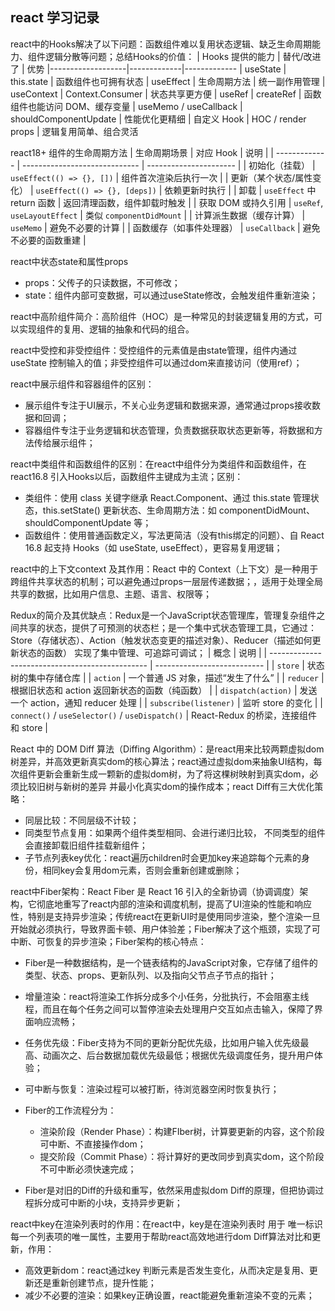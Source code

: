 ## react 学习记录


react中的Hooks解决了以下问题：函数组件难以复用状态逻辑、缺乏生命周期能力、组件逻辑分散等问题；总结Hooks的价值：
| Hooks 提供的能力	| 替代/改进了	| 优势
|-------------------|-------------|-------------
| useState	| this.state	| 函数组件也可拥有状态
| useEffect	| 生命周期方法	| 统一副作用管理
| useContext	| Context.Consumer	| 状态共享更方便
| useRef	| createRef	| 函数组件也能访问 DOM、缓存变量
| useMemo / useCallback	| shouldComponentUpdate	| 性能优化更精细
| 自定义 Hook	| HOC / render props	| 逻辑复用简单、组合灵活

react18+ 组件的生命周期方法
| 生命周期场景        | 对应 Hook                       | 说明                     |
| ------------- | ----------------------------- | ---------------------- |
| 初始化（挂载）       | `useEffect(() => {}, [])`     | 组件首次渲染后执行一次            |
| 更新（某个状态/属性变化） | `useEffect(() => {}, [deps])` | 依赖更新时执行                |
| 卸载            | `useEffect` 中 return 函数       | 返回清理函数，组件卸载时触发         |
| 获取 DOM 或持久引用  | `useRef`, `useLayoutEffect`   | 类似 `componentDidMount` |
| 计算派生数据（缓存计算）  | `useMemo`                     | 避免不必要的计算               |
| 函数缓存（如事件处理器）  | `useCallback`                 | 避免不必要的函数重建             |

react中状态state和属性props
- props：父传子的只读数据，不可修改；
- state：组件内部可变数据，可以通过useState修改，会触发组件重新渲染；

react中高阶组件简介：高阶组件（HOC）是一种常见的封装逻辑复用的方式，可以实现组件的复用、逻辑的抽象和代码的组合。

react中受控和非受控组件：受控组件的元素值是由state管理，组件内通过useState 控制输入的值；非受控组件可以通过dom来直接访问（使用ref）；

react中展示组件和容器组件的区别：
- 展示组件专注于UI展示，不关心业务逻辑和数据来源，通常通过props接收数据和回调；
- 容器组件专注于业务逻辑和状态管理，负责数据获取状态更新等，将数据和方法传给展示组件；

react中类组件和函数组件的区别：在react中组件分为类组件和函数组件，在react16.8 引入Hooks以后，函数组件主键成为主流；区别：
- 类组件：使用 class 关键字继承 React.Component、通过 this.state 管理状态，this.setState() 更新状态、生命周期方法：如 componentDidMount、shouldComponentUpdate 等；
- 函数组件：使用普通函数定义，写法更简洁（没有this绑定的问题）、自 React 16.8 起支持 Hooks（如 useState, useEffect），更容易复用逻辑；

react中的上下文context 及其作用：React 中的 Context（上下文）是一种用于跨组件共享状态的机制；可以避免通过props一层层传递数据；，适用于处理全局共享的数据，比如用户信息、主题、语言、权限等；

Redux的简介及其优缺点：Redux是一个JavaScript状态管理库，管理复杂组件之间共享的状态，提供了可预测的状态栏；是一个集中式状态管理工具，它通过：Store（存储状态）、Action（触发状态变更的描述对象）、Reducer（描述如何更新状态的函数） 实现了集中管理、可追踪可调试；
| 概念                                              | 说明                          |
| ----------------------------------------------- | --------------------------- |
| `store`                                         | 状态树的集中存储仓库                  |
| `action`                                        | 一个普通 JS 对象，描述“发生了什么”        |
| `reducer`                                       | 根据旧状态和 action 返回新状态的函数（纯函数） |
| `dispatch(action)`                              | 发送一个 action，通知 reducer 处理   |
| `subscribe(listener)`                           | 监听 store 的变化                |
| `connect()` / `useSelector()` / `useDispatch()` | React-Redux 的桥梁，连接组件和 store |

React 中的 DOM Diff 算法（Diffing Algorithm）：是react用来比较两颗虚拟dom树差异，并高效更新真实dom的核心算法；react通过虚拟dom来抽象UI结构，每次组件更新会重新生成一颗新的虚拟dom树，为了将这棵树映射到真实dom，必须比较旧树与新树的差异 并最小化真实dom的操作成本；react Diff有三大优化策略：
- 同层比较：不同层级不计较；
- 同类型节点复用：如果两个组件类型相同、会进行递归比较， 不同类型的组件 会直接卸载旧组件挂载新组件；
- 子节点列表key优化：react遍历children时会更加key来追踪每个元素的身份，相同key会复用dom元素，否则会重新创建或删除；

react中Fiber架构：React Fiber 是 React 16 引入的全新协调（协调调度）架构，它彻底地重写了react内部的渲染和调度机制，提高了UI渲染的性能和响应性，特别是支持异步渲染；传统react在更新UI时是使用同步渲染，整个渲染一旦开始就必须执行，导致界面卡顿、用户体验差；Fiber解决了这个瓶颈，实现了可中断、可恢复的异步渲染；Fiber架构的核心特点：
- Fiber是一种数据结构，是一个链表结构的JavaScript对象，它存储了组件的类型、状态、props、更新队列、以及指向父节点子节点的指针；
- 增量渲染：react将渲染工作拆分成多个小任务，分批执行，不会阻塞主线程，而且在每个任务之间可以暂停渲染去处理用户交互如点击输入，保障了界面响应流畅；
- 任务优先级：Fiber支持为不同的更新分配优先级，比如用户输入优先级最高、动画次之、后台数据加载优先级最低；根据优先级调度任务，提升用户体验；
- 可中断与恢复：渲染过程可以被打断，待浏览器空闲时恢复执行；
- Fiber的工作流程分为：
   - 渲染阶段（Render Phase）：构建FIber树，计算要更新的内容，这个阶段可中断、不直接操作dom；
   - 提交阶段（Commit Phase）：将计算好的更改同步到真实dom，这个阶段不可中断必须快速完成；
 
- Fiber是对旧的Diff的升级和重写，依然采用虚拟dom Diff的原理，但把协调过程拆分成可中断的小块，支持异步更新；

react中key在渲染列表时的作用：在react中，key是在渲染列表时 用于 唯一标识每一个列表项的唯一属性，主要用于帮助react高效地进行dom Diff算法对比和更新，作用：
- 高效更新dom：react通过key 判断元素是否发生变化，从而决定是复用、更新还是重新创建节点，提升性能；
- 减少不必要的渲染：如果key正确设置，react能避免重新渲染不变的元素；







